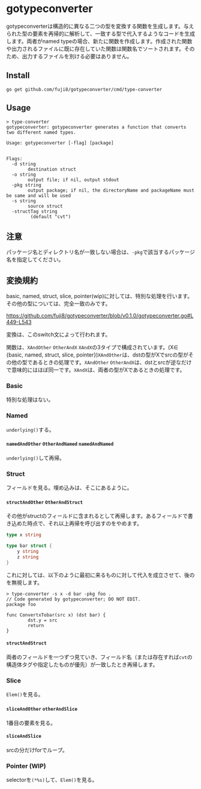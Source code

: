 # gotypeconverter

gotypeconverterは構造的に異なる二つの型を変換する関数を生成します。与えられた型の要素を再帰的に解析して、一致する型で代入するようなコードを生成します。両者がnamed typeの場合、新たに関数を作成します。作成された関数や出力されるファイルに既に存在していた関数は関数名でソートされます。そのため、出力するファイルを別ける必要はありません。

## Install
```shell
go get github.com/fuji8/gotypeconverter/cmd/type-converter
```

## Usage
```shell
> type-converter                          
gotypeconverter: gotypeconverter generates a function that converts two different named types.

Usage: gotypeconverter [-flag] [package]


Flags:
  -d string
        destination struct
  -o string
        output file; if nil, output stdout
  -pkg string
        output package; if nil, the directoryName and packageName must be same and will be used
  -s string
        source struct
  -structTag string
         (default "cvt")
```

## 注意
パッケージ名とディレクトリ名が一致しない場合は、`-pkg`で該当するパッケージ名を指定してください。



## 変換規約
basic, named, struct, slice, pointer(wip)に対しては、特別な処理を行います。その他の型については、完全一致のみです。

https://github.com/fuji8/gotypeconverter/blob/v0.1.0/gotypeconverter.go#L449-L543

変換は、このswitch文によって行われます。

関数は、`XAndOther` `OtherAndX` `XAndX`の3タイプで構成されています。(X$\in$ {basic, named, struct, slice, pointer})`XAndOther`は、dstの型がXでsrcの型がその他の型であるときの処理です。`XAndOther` `OtherAndX`は、dstとsrcが逆なだけで意味的にはほぼ同一です。`XAndX`は、両者の型がXであるときの処理です。

### Basic

特別な処理はない。



### Named

`underlying()`する。

#### `namedAndOther` `OtherAndNamed` `namedAndNamed`

`underlying()`して再帰。



### Struct

フィールドを見る。埋め込みは、そこにあるように。

#### `structAndOther` `OtherAndStruct` 

その他がstructのフィールドに含まれるとして再帰します。あるフィールドで書き込めた時点で、それ以上再帰を呼び出すのをやめます。

```go
type x string

type bar struct {
    y string
    z string
}
```

これに対しては、以下のように最初に来るものに対して代入を成立させて、後のを無視します。

```shell
> type-converter -s x -d bar -pkg foo .
// Code generated by gotypeconverter; DO NOT EDIT.
package foo

func ConvertxTobar(src x) (dst bar) {
        dst.y = src
        return
}
```

#### `structAndStruct`

両者のフィールドを一つずつ見ていき、フィールド名（または存在すれば`cvt`の構造体タグや指定したものが優先）が一致したとき再帰します。



### Slice

`Elem()`を見る。

#### `sliceAndOther` `otherAndSlice`

1番目の要素を見る。

#### `sliceAndSlice`

srcの分だけforでループ。



### Pointer (WIP)

selectorを`(*%s)`して、`Elem()`を見る。